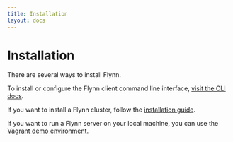 ```yaml
---
title: Installation
layout: docs
---
```


# Installation

There are several ways to install Flynn.

To install or configure the Flynn client command line interface, [visit the CLI
docs](/docs/cli).

If you want to install a Flynn cluster, follow the [installation
guide](/docs/installation/manual).

If you want to run a Flynn server on your local machine, you can use the
[Vagrant demo environment](/docs/installation/vagrant).
